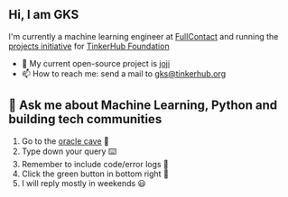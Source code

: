 ## Hi, I am GKS
I'm currently a machine learning engineer at [FullContact](https://fullcontact.com) and running the [projects initiative](https://github.com/tinkerhub-org) for [TinkerHub Foundation](https://tinkerhub.org)

- 🔭 My current open-source project is [joji](https://github.com/GopikrishnanSasikumar/joji)
- 📫 How to reach me: send a mail to gks@tinkerhub.org

## 💬 Ask me about Machine Learning, Python and building tech communities
1. Go to the [oracle cave](https://github.com/GopikrishnanSasikumar/GopikrishnanSasikumar/issues/new) :crystal_ball:
2. Type down your query :keyboard: 
3. Remember to include code/error logs :bug:
4. Click the green button in bottom right :cowboy_hat_face: 
5. I will reply mostly in weekends :smiley:
